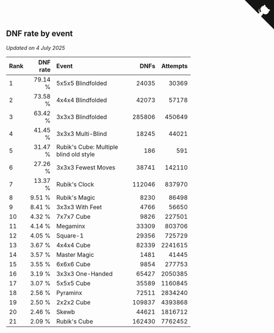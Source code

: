 ## DNF rate by event

*Updated on  4 July 2025*

| Rank | DNF rate | Event | DNFs | Attempts |
| :--- | ---: | :--- | ---: | ---: |
| 1 | 79.14 % | 5x5x5 Blindfolded | 24035 | 30369 |
| 2 | 73.58 % | 4x4x4 Blindfolded | 42073 | 57178 |
| 3 | 63.42 % | 3x3x3 Blindfolded | 285806 | 450649 |
| 4 | 41.45 % | 3x3x3 Multi-Blind | 18245 | 44021 |
| 5 | 31.47 % | Rubik's Cube: Multiple blind old style | 186 | 591 |
| 6 | 27.26 % | 3x3x3 Fewest Moves | 38741 | 142110 |
| 7 | 13.37 % | Rubik's Clock | 112046 | 837970 |
| 8 | 9.51 % | Rubik's Magic | 8230 | 86498 |
| 9 | 8.41 % | 3x3x3 With Feet | 4766 | 56650 |
| 10 | 4.32 % | 7x7x7 Cube | 9826 | 227501 |
| 11 | 4.14 % | Megaminx | 33309 | 803706 |
| 12 | 4.05 % | Square-1 | 29356 | 725729 |
| 13 | 3.67 % | 4x4x4 Cube | 82339 | 2241615 |
| 14 | 3.57 % | Master Magic | 1481 | 41445 |
| 15 | 3.55 % | 6x6x6 Cube | 9854 | 277753 |
| 16 | 3.19 % | 3x3x3 One-Handed | 65427 | 2050385 |
| 17 | 3.07 % | 5x5x5 Cube | 35589 | 1160845 |
| 18 | 2.56 % | Pyraminx | 72511 | 2834240 |
| 19 | 2.50 % | 2x2x2 Cube | 109837 | 4393868 |
| 20 | 2.46 % | Skewb | 44621 | 1816712 |
| 21 | 2.09 % | Rubik's Cube | 162430 | 7762452 |


<a href="https://github.com/JustinTimeCuber/wca_statistics" class="github-corner" aria-label="View source on Github"><svg width="80" height="80" viewBox="0 0 250 250" style="fill:#151513; color:#fff; position: absolute; top: 0; border: 0; right: 0;" aria-hidden="true"><path d="M0,0 L115,115 L130,115 L142,142 L250,250 L250,0 Z"></path><path d="M128.3,109.0 C113.8,99.7 119.0,89.6 119.0,89.6 C122.0,82.7 120.5,78.6 120.5,78.6 C119.2,72.0 123.4,76.3 123.4,76.3 C127.3,80.9 125.5,87.3 125.5,87.3 C122.9,97.6 130.6,101.9 134.4,103.2" fill="currentColor" style="transform-origin: 130px 106px;" class="octo-arm"></path><path d="M115.0,115.0 C114.9,115.1 118.7,116.5 119.8,115.4 L133.7,101.6 C136.9,99.2 139.9,98.4 142.2,98.6 C133.8,88.0 127.5,74.4 143.8,58.0 C148.5,53.4 154.0,51.2 159.7,51.0 C160.3,49.4 163.2,43.6 171.4,40.1 C171.4,40.1 176.1,42.5 178.8,56.2 C183.1,58.6 187.2,61.8 190.9,65.4 C194.5,69.0 197.7,73.2 200.1,77.6 C213.8,80.2 216.3,84.9 216.3,84.9 C212.7,93.1 206.9,96.0 205.4,96.6 C205.1,102.4 203.0,107.8 198.3,112.5 C181.9,128.9 168.3,122.5 157.7,114.1 C157.9,116.9 156.7,120.9 152.7,124.9 L141.0,136.5 C139.8,137.7 141.6,141.9 141.8,141.8 Z" fill="currentColor" class="octo-body"></path></svg></a><style>.github-corner:hover .octo-arm{animation:octocat-wave 560ms ease-in-out}@keyframes octocat-wave{0%,100%{transform:rotate(0)}20%,60%{transform:rotate(-25deg)}40%,80%{transform:rotate(10deg)}}@media (max-width:500px){.github-corner:hover .octo-arm{animation:none}.github-corner .octo-arm{animation:octocat-wave 560ms ease-in-out}}</style>
